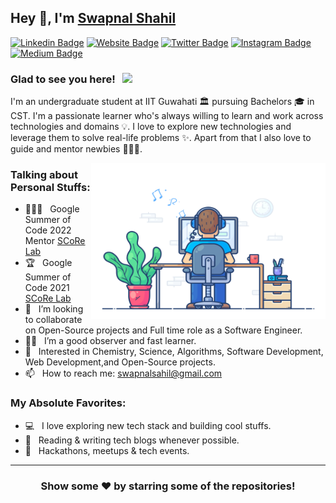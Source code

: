 ## Hey 👋, I'm [Swapnal Shahil](https://swapnalshahil.github.io/)
<!-- <p align="left"> <img src=https://komarev.com/ghpvc/?username=swapnalshahil alt=swapnalshahil/></p> -->
[![Linkedin Badge](https://img.shields.io/badge/-LinkedIn-0e76a8?style=flat-square&logo=Linkedin&logoColor=white)](https://linkedin.com/in/swapnalshahil)
[![Website Badge](https://img.shields.io/badge/Website-3b5998?style=flat-square&logo=google-chrome&logoColor=white)](https://swapnalshahil.github.io/)
[![Twitter Badge](https://img.shields.io/badge/-Twitter-00acee?style=flat-square&logo=Twitter&logoColor=white)](https://twitter.com/eulersgamma)
[![Instagram Badge](https://img.shields.io/badge/-Instagram-e4405f?style=flat-square&logo=Instagram&logoColor=white)](https://instagram.com/eulersgamma/)
[![Medium Badge](https://img.shields.io/badge/Medium-12100E?style=flat-squaree&logo=medium&logoColor=white)](https://medium.com/@swapnalshahil)

### Glad to see you here! &nbsp; ![](https://komarev.com/ghpvc/?username=swapnalshahil&style=flat-square&color=0088cc)

I'm an undergraduate student at IIT Guwahati 🏛 pursuing Bachelors 🎓 in CST. I'm a passionate learner who's always willing to learn and work across technologies and domains 💡. I love to explore new technologies and leverage them to solve real-life problems ✨. Apart from that I also love to guide and mentor newbies 👨🏻‍💻. 

<img align="right" height="250" width="375" alt="" src="https://raw.githubusercontent.com/swapnalshahil/swapnalshahil/master/gifs/coder.gif" />

### Talking about Personal Stuffs:
<!-- - 🔭 I’m currently working with [SCoRe Lab](http://scorelab.org/) organization under Google Summer of Code 2021. -->
<!-- - 🎓 &nbsp; I’m a junior pursuing my Bachelors in Chemical Science and Technology at IIT Guwahati. -->
<!-- - 🌱 &nbsp; I’m currently learning everything about Life. 👨🏻‍🎓 -->
- 🧑🏻‍🏫 &nbsp; Google Summer of Code 2022 Mentor [SCoRe Lab](https://summerofcode.withgoogle.com/programs/2022/organizations/score-lab)
- 🏆 &nbsp; Google Summer of Code 2021 [SCoRe Lab](https://summerofcode.withgoogle.com/archive/2021/projects/6260374466199552/)
- 👯 &nbsp; I’m looking to collaborate on Open-Source projects and Full time role as a Software Engineer.
- 🤟🏻 &nbsp; I’m a good observer and fast learner.
- 🤔 &nbsp; Interested in Chemistry, Science, Algorithms, Software Development, Web Development,and Open-Source projects.
- 📫 &nbsp; How to reach me: swapnalsahil@gmail.com

### My Absolute Favorites:

- 💻 &nbsp; I love exploring new tech stack and building cool stuffs.
- 📰 &nbsp; Reading & writing tech blogs whenever possible.
- 🍕 &nbsp; Hackathons, meetups & tech events.

<!-- <details>	
  <summary><b>⚡ Github Stats</b></summary>

  <br />
  <img height="180em" src="https://github-readme-stats.vercel.app/api?username=swapnalshahil&show_icons=true&hide_border=true&&count_private=true&include_all_commits=true" />
  <img height="180em" src="https://github-readme-stats.vercel.app/api/top-langs/?username=swapnalshahil&exclude_repo=KNN-Image-Classification&show_icons=true&hide_border=true&layout=compact&langs_count=8"/>
</details> -->

<!-- <details>	
  <summary><b>✍  Medium Blogs</b></summary>

  <br />
  <a target="_blank" href="https://swapnalshahil.medium.com/"><img src="https://github-readme-medium-recent-article.vercel.app/medium/@swapnalshahil/0" alt="Recent Article 0">
</details> -->
 
 
<!-- ### GitHub Stats 📈
<p>
<a href="https://github.com/swapnalshahil">
 <img align="center" src="https://github-readme-stats.vercel.app/api?username=swapnalshahil&show_icons=true&theme=light&line_height=25" alt="Swapnal's github stats"/>
</a> 
<!-- <a href="https://github.com/anuraghazra/github-readme-stats">
  <img align="center" src="https://github-readme-stats.vercel.app/api/top-langs/?username=swapnalshahil&layout=compact" />
</a><p/><br/> --> 


---

<!-- ### Medium Blogs ✍🏻
<a target="_blank" href="https://swapnalshahil.medium.com/"><img src="https://github-readme-medium-recent-article.vercel.app/medium/@swapnalshahil/0" alt="Recent Article 0"> -->
<!-- <a target="_blank" href="https://medium.com/scorelab/google-summer-of-code-openmf-week-2-698d49fab4ec"><img src="https://github-readme-medium-recent-article.vercel.app/medium/@swapnalshahil/1" alt="Recent Article 1"> -->
 
<!-- ---
 <br/>
<div align="center">
<a href="https://twitter.com/eulersgamma">
  <img  alt="Swapnal's Twitter" width="22px" src="https://cdn.jsdelivr.net/npm/simple-icons@v3/icons/twitter.svg" />
</a>&nbsp;
<a href="https://www.linkedin.com/in/swapnalshahil/">
  <img  alt="Swapnal's Linkdein" width="22px" src="https://cdn.jsdelivr.net/npm/simple-icons@v3/icons/linkedin.svg" />
</a>&nbsp;
<a href="https://github.com/swapnalshahil">
  <img alt="Swapnal's Github" width="22px" src="https://cdn.jsdelivr.net/npm/simple-icons@v3/icons/github.svg" />
</a>&nbsp;
<a href="https://instagram.com/eulersgamma/">
  <img  alt="Swapnal's Instagram" width="22px" src="https://cdn.jsdelivr.net/npm/simple-icons@v3/icons/instagram.svg" />
</a>&nbsp;
<a href="https://www.facebook.com/swapnal.sahil.1/">
  <img  alt="Swapnal's Facebook" width="22px" src="https://cdn.jsdelivr.net/npm/simple-icons@v3/icons/facebook.svg" />
</a>&nbsp;
 <a href="https://medium.com/@swapnalshahil">
   <img  alt="Swapnal's Medium" width="22px" src="https://cdn.jsdelivr.net/npm/simple-icons@v3/icons/medium.svg" /> 
</a>&nbsp;
 <a href="https://stackoverflow.com/users/16297494/swapnal-shahil?tab=profile">
  <img  alt="Swapnal's Stackoverflow" width="22px" src="https://cdn.jsdelivr.net/npm/simple-icons@v3/icons/stackoverflow.svg" />
</a>
 
</div> -->

<div align="center">

### Show some ❤️ by starring some of the repositories!

</div>
